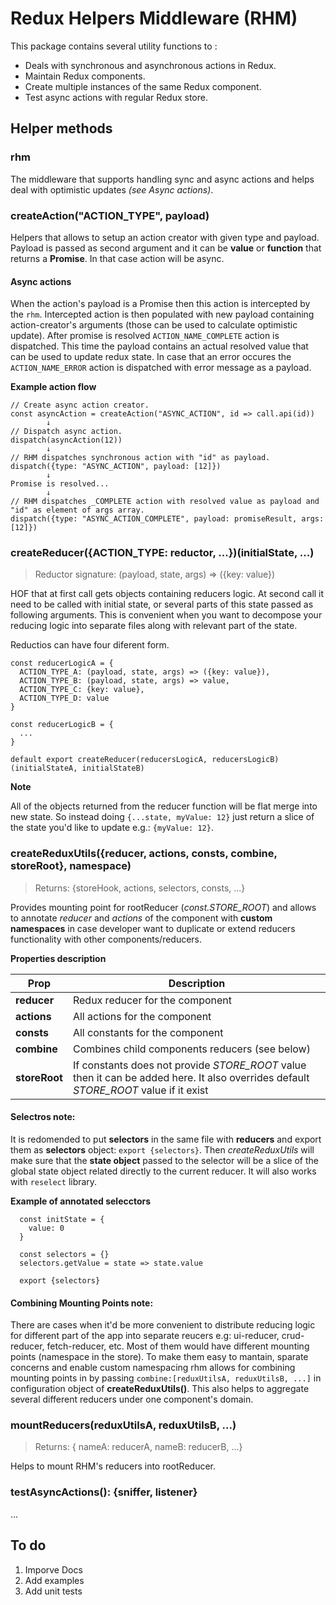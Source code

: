 # Redux Helpers Middleware (RHM)
This package contains several utility functions to :
- Deals with synchronous and asynchronous actions in Redux.
- Maintain Redux components.
- Create multiple instances of the same Redux component.
- Test async actions with regular Redux store.

## Helper methods

### rhm
The middleware that supports handling sync and async actions and helps deal with optimistic updates *(see Async actions)*.

### createAction("ACTION_TYPE", payload)
Helpers that allows to setup an action creator with given type and payload. Payload is passed as second argument and it can be **value** or **function** that returns a **Promise**. In that case action will be async.

#### Async actions

 When the action's payload is a Promise then this action is intercepted by the `rhm`. Intercepted action is then populated with new payload containing action-creator's arguments (those can be used to calculate optimistic update). After promise is resolved `ACTION_NAME_COMPLETE` action is dispatched. This time the payload contains an actual resolved value that can be used to update redux state. In case that an error occures the `ACTION_NAME_ERROR` action is dispatched with error message as a payload.

**Example action flow**
```
// Create async action creator.
const asyncAction = createAction("ASYNC_ACTION", id => call.api(id))
        ↓
// Dispatch async action.        
dispatch(asyncAction(12))
        ↓
// RHM dispatches synchronous action with "id" as payload.
dispatch({type: "ASYNC_ACTION", payload: [12]})
        ↓
Promise is resolved...
        ↓
// RHM dispatches _COMPLETE action with resolved value as payload and "id" as element of args array.
dispatch({type: "ASYNC_ACTION_COMPLETE", payload: promiseResult, args:[12]})
```

### createReducer({ACTION_TYPE: reductor, ...})(initialState, ...)
> Reductor signature: (payload, state, args) => ({key: value})

HOF that at first call gets objects containing reducers logic. At second call it need to be called with initial state, or several parts of this state passed as following arguments. This is convenient when you want to decompose your reducing logic into separate files along with relevant part of the state.

Reductios can have four diferent form.

```
const reducerLogicA = {
  ACTION_TYPE_A: (payload, state, args) => ({key: value}),
  ACTION_TYPE_B: (payload, state, args) => value,
  ACTION_TYPE_C: {key: value},
  ACTION_TYPE_D: value
}

const reducerLogicB = {
  ...
}

default export createReducer(reducersLogicA, reducersLogicB)(initialStateA, initialStateB)
```

**Note**

All of the objects returned from the reducer function will be flat merge into new state. So instead doing `{...state, myValue: 12}` just return a slice of the state you'd like to update e.g.: `{myValue: 12}`.

### createReduxUtils({reducer, actions, consts, combine, storeRoot}, namespace)
> Returns: {storeHook, actions, selectors, consts, ...}

Provides mounting point for rootReducer (*const.STORE_ROOT*) and allows to annotate *reducer* and *actions* of the component with **custom namespaces** in case developer want to duplicate or extend reducers functionality with other components/reducers.


**Properties description**

| Prop | Description |
| ---- | ------------|
| **reducer** | Redux reducer for the component |
| **actions** | All actions for the component |
| **consts** | All constants for the component |
| **combine** | Combines child components reducers (see below) |
| **storeRoot** | If constants does not provide *STORE_ROOT* value then it can be added here. It also overrides default *STORE_ROOT* value if it exist |


#### Selectros note:

It is redomended to put **selectors** in the same file with **reducers** and export them as **selectors** object: `export {selectors}`. Then *createReduxUtils* will make sure that the **state object** passed to the selector will be a slice of the global state object related directly to the current reducer. It will also works with `reselect` library.


**Example of annotated selecctors**
```
  const initState = {
    value: 0
  }

  const selectors = {}
  selectors.getValue = state => state.value

  export {selectors}
```

#### Combining Mounting Points note:
There are cases when it'd be more convenient to distribute reducing logic for different part of the app into separate reucers e.g: ui-reducer, crud-reducer, fetch-reducer, etc. Most of them would have different mounting points (namespace in the store). To make them easy to mantain, sparate concerns and enable custom namespacing rhm allows for combining mounting points in by passing `combine:[reduxUtilsA, reduxUtilsB, ...]` in configuration object of **createReduxUtils()**. This also helps to aggregate several different reducers under one component's domain.

### mountReducers(reduxUtilsA, reduxUtilsB, ...)
> Returns: { nameA: reducerA, nameB: reducerB, ...}

Helps to mount RHM's reducers into rootReducer.

### testAsyncActions(): {sniffer, listener}
...


## To do
  1. Imporve Docs
  2. Add examples
  3. Add unit tests
